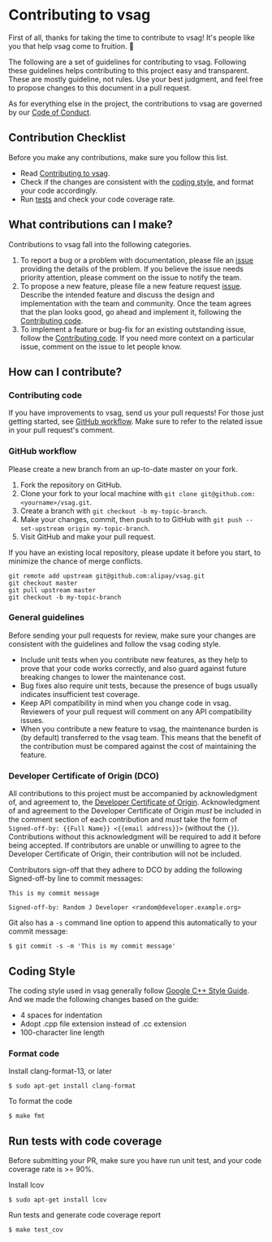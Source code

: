 # Contributing to vsag

First of all, thanks for taking the time to contribute to vsag! It's people like you that help vsag come to fruition. :tada:

The following are a set of guidelines for contributing to vsag. Following these guidelines helps contributing to this project easy and transparent. These are mostly guideline, not rules. Use your best judgment, and feel free to propose changes to this document in a pull request.

As for everything else in the project, the contributions to vsag are governed by our [Code of Conduct](CODE_OF_CONDUCT.md).

## Contribution Checklist

Before you make any contributions, make sure you follow this list.

-   Read [Contributing to vsag](CONTRIBUTING.md).
-   Check if the changes are consistent with the [coding style](CONTRIBUTING.md#coding-style), and format your code accordingly.
-   Run [tests](CONTRIBUTING.md#run-tests-with-code-coverage) and check your code coverage rate.

## What contributions can I make?

Contributions to vsag fall into the following categories.

1.  To report a bug or a problem with documentation, please file an [issue](https://github.com/alipay/vsag/issues/new/choose) providing the details of the problem. If you believe the issue needs priority attention, please comment on the issue to notify the team.
2.  To propose a new feature, please file a new feature request [issue](https://github.com/alipay/vsag/issues/new/choose). Describe the intended feature and discuss the design and implementation with the team and community. Once the team agrees that the plan looks good, go ahead and implement it, following the [Contributing code](CONTRIBUTING.md#contributing-code).
3.  To implement a feature or bug-fix for an existing outstanding issue, follow the [Contributing code](CONTRIBUTING.md#contributing-code). If you need more context on a particular issue, comment on the issue to let people know.

## How can I contribute?

### Contributing code

If you have improvements to vsag, send us your pull requests! For those just getting started, see [GitHub workflow](#github-workflow). Make sure to refer to the related issue in your pull request's comment.

### GitHub workflow

Please create a new branch from an up-to-date master on your fork.

1.  Fork the repository on GitHub.
2.  Clone your fork to your local machine with `git clone git@github.com:<yourname>/vsag.git`.
3.  Create a branch with `git checkout -b my-topic-branch`.
4.  Make your changes, commit, then push to to GitHub with `git push --set-upstream origin my-topic-branch`.
5.  Visit GitHub and make your pull request.

If you have an existing local repository, please update it before you start, to minimize the chance of merge conflicts.

```shell
git remote add upstream git@github.com:alipay/vsag.git
git checkout master
git pull upstream master
git checkout -b my-topic-branch
```

### General guidelines

Before sending your pull requests for review, make sure your changes are consistent with the guidelines and follow the vsag coding style.

-   Include unit tests when you contribute new features, as they help to prove that your code works correctly, and also guard against future breaking changes to lower the maintenance cost.
-   Bug fixes also require unit tests, because the presence of bugs usually indicates insufficient test coverage.
-   Keep API compatibility in mind when you change code in vsag. Reviewers of your pull request will comment on any API compatibility issues.
-   When you contribute a new feature to vsag, the maintenance burden is (by default) transferred to the vsag team. This means that the benefit of the contribution must be compared against the cost of maintaining the feature.

### Developer Certificate of Origin (DCO)

All contributions to this project must be accompanied by acknowledgment of, and agreement to, the [Developer Certificate of Origin](https://developercertificate.org/). Acknowledgment of and agreement to the Developer Certificate of Origin _must_ be included in the comment section of each contribution and _must_ take the form of `Signed-off-by: {{Full Name}} <{{email address}}>` (without the `{}`). Contributions without this acknowledgment will be required to add it before being accepted. If contributors are unable or unwilling to agree to the Developer Certificate of Origin, their contribution will not be included.

Contributors sign-off that they adhere to DCO by adding the following Signed-off-by line to commit messages:

```text
This is my commit message

Signed-off-by: Random J Developer <random@developer.example.org>
```

Git also has a `-s` command line option to append this automatically to your commit message:

```shell
$ git commit -s -m 'This is my commit message'
```

## Coding Style
The coding style used in vsag generally follow [Google C++ Style Guide](https://google.github.io/styleguide/cppguide.html).
And we made the following changes based on the guide:

-   4 spaces for indentation
-   Adopt .cpp file extension instead of .cc extension
-   100-character line length

### Format code

Install clang-format-13, or later
```shell
$ sudo apt-get install clang-format
```
To format the code
```shell
$ make fmt
```

## Run tests with code coverage

Before submitting your PR, make sure you have run unit test, and your code coverage rate is >= 90%.

Install lcov
```shell
$ sudo apt-get install lcov
```
Run tests and generate code coverage report
```shell 
$ make test_cov
```
